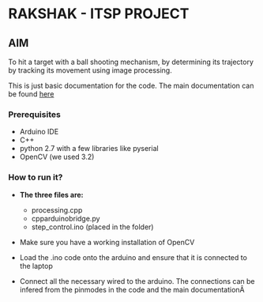 










# RAKSHAK - ITSP PROJECT

## AIM

To hit a target with a ball shooting mechanism, by determining its trajectory by tracking its movement using image processing.

This is just basic documentation for the code. The main documentation can be found [here](https://drive.google.com/open?id=1Wl19UZXrQKKP-T8rR-995h0s4oFzQRhIEcLIDzxxT8o)

### Prerequisites

* Arduino IDE
* C++
* python 2.7 with a few libraries like pyserial
* OpenCV (we used 3.2)

### How to run it?

* **The three files are:**
    * processing.cpp
    * cpparduinobridge.py
    * step_control.ino (placed in the folder)


* Make sure you have a working installation of OpenCV
* Load the .ino code onto the arduino and ensure that it is connected to the laptop
* Connect all the necessary wired to the arduino. The connections can be infered from the pinmodes in the code and the main documentationÂ
